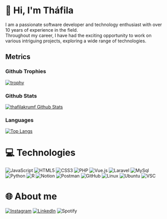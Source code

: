 # 👋 Hi, I'm Tháfila

I am a passionate software developer and technology enthusiast with over 10 years of experience in the field. </br>
Throughout my career, I have had the exciting opportunity to work on various intriguing projects, exploring a wide range of technologies.

## Metrics

### Github Trophies
[![trophy](https://github-profile-trophy.vercel.app/?username=thafilakrumf&theme=dracula)](https://github.com/ryo-ma/github-profile-trophy)

### Github Stats
[![thafilakrumf Github Stats](https://github-readme-stats.vercel.app/api?username=thafilakrumf&count_private=true&theme=dracula&show_icons=true)](https://github-readme-stats.vercel.app)

### Languages
[![Top Langs](https://github-readme-stats.vercel.app/api/top-langs/?username=thafilakrumf&layout=compact&theme=dracula)](https://github.com/anuraghazra/github-readme-stats)

# 💻 Technologies
![JavaScript](https://img.shields.io/badge/javascript-%23323330.svg?style=for-the-badge&logo=javascript&logoColor=%23F7DF1E)  ![HTML5](https://img.shields.io/badge/html5-%23E34F26.svg?style=for-the-badge&logo=html5&logoColor=white) ![CSS3](https://img.shields.io/badge/css3-%231572B6.svg?style=for-the-badge&logo=css3&logoColor=white) ![PHP](https://img.shields.io/badge/PHP-777BB4?style=for-the-badge&logo=php&logoColor=white)  ![Vue.js](https://img.shields.io/badge/vuejs-%2335495e.svg?style=for-the-badge&logo=vuedotjs&logoColor=%234FC08D) ![Laravel](https://img.shields.io/badge/Laravel-FF2D20?style=for-the-badge&logo=laravel&logoColor=white)   ![MySql](https://img.shields.io/badge/MySQL-00000F?style=for-the-badge&logo=mysql&logoColor=white) ![Python](https://img.shields.io/badge/Python-14354C?style=for-the-badge&logo=python&logoColor=white) ![R](https://img.shields.io/badge/R-276DC3?style=for-the-badge&logo=r&logoColor=white)  ![Notion](https://img.shields.io/badge/Notion-%23000000.svg?style=for-the-badge&logo=notion&logoColor=white)  ![Postman](https://img.shields.io/badge/Postman-FF6C37?style=for-the-badge&logo=postman&logoColor=white) ![GitHub](https://img.shields.io/badge/GitHub-100000?style=for-the-badge&logo=github&logoColor=white) ![Linux](https://img.shields.io/badge/Linux-FCC624?style=for-the-badge&logo=linux&logoColor=black) ![Ubuntu](https://img.shields.io/badge/Ubuntu-E95420?style=for-the-badge&logo=ubuntu&logoColor=white) ![VSC](https://img.shields.io/badge/Visual_Studio_Code-0078D4?style=for-the-badge&logo=visual%20studio%20code&logoColor=white)

# 🌐 About me
[![Instagram](https://img.shields.io/badge/Instagram-E4405F?style=for-the-badge&logo=instagram&logoColor=white)](https://instagram.com/thafilakf) [![LinkedIn](https://img.shields.io/badge/LinkedIn-0077B5?style=for-the-badge&logo=linkedin&logoColor=white)](https://linkedin.com/in/thafilakf) ![Spotify](https://img.shields.io/badge/Spotify-1ED760?&style=for-the-badge&logo=spotify&logoColor=white)

